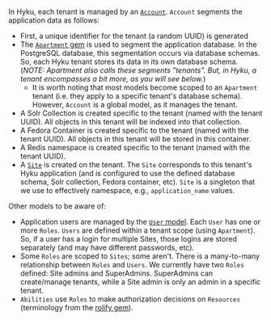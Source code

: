 In Hyku, each tenant is managed by an [`Account`](https://github.com/projecthydra-labs/hyku/blob/master/app/models/account.rb). `Account` segments the application data as follows:
* First, a unique identifier for the tenant (a random UUID) is generated
* The [`Apartment` gem](https://github.com/influitive/apartment) is used to segment the application database. In the PostgreSQL database, this segmentation occurs via database schemas. So, each Hyku tenant stores its data in its own database schema. (_NOTE: Apartment also calls these segments "tenants". But, in Hyku, a tenant encompasses a bit more, as you will see below._)
   * It is worth noting that most models become scoped to an `Apartment` tenant (i.e. they apply to a specific tenant's database schema). However, `Account` is a global model, as it manages the tenant. 
* A Solr Collection is created specific to the tenant (named with the tenant UUID). All objects in this tenant will be indexed into that collection.
* A Fedora Container is created specific to the tenant (named with the tenant UUID). All objects in this tenant will be stored in this container.
* A Redis namespace is created specific to the tenant (named with the tenant UUID).
* A [`Site`](https://github.com/projecthydra-labs/hyku/blob/master/app/models/site.rb) is created on the tenant. The `Site` corresponds to this tenant's Hyku application (and is configured to use the defined database schema, Solr collection, Fedora container, etc). `Site` is a singleton that we use to effectively namespace, e.g., `application_name` values.

Other models to be aware of:
* Application users are managed by the [`User` model](https://github.com/projecthydra-labs/hyku/blob/master/app/models/user.rb). Each `User` has one or more `Roles`. `Users` are defined within a tenant scope (using `Apartment`). So, if a user has a login for multiple Sites, those logins are stored separately (and may have different passwords, etc).
* Some `Roles` are scoped to `Sites`; some aren't. There is a many-to-many relationship between `Roles` and `Users`. We currently have two `Roles` defined: Site admins and SuperAdmins. SuperAdmins can create/manage tenants, while a Site admin is only an admin in a specific tenant.
* `Abilities` use `Roles` to make authorization decisions on `Resources` (terminology from the [rolify gem](https://github.com/RolifyCommunity/rolify)).
